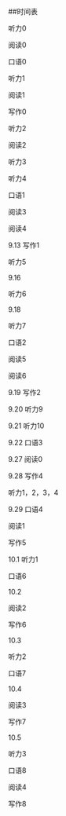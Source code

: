 ##时间表

听力0

阅读0

口语0

听力1

阅读1

写作0

听力2

阅读2

听力3

听力4

口语1

阅读3

阅读4

9.13 写作1

听力5

9.16

听力6

9.18 

听力7

口语2

阅读5

阅读6

9.19 写作2

9.20 听力9

9.21 听力10

9.22 口语3

9.27 阅读0

9.28 写作4

听力1，2，3，4

9.29 口语4

阅读1

写作5

10.1 听力1

口语6

10.2

阅读2

写作6

10.3

听力2

口语7

10.4

阅读3

写作7

10.5

听力3

口语8

阅读4

写作8



